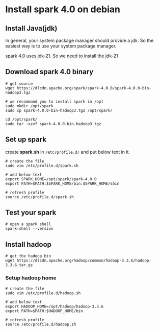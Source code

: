 # Install spark 4.0 on debian

## Install Java(jdk)

In general, your system package manager should provide a jdk. So the easiest way is to use your system package manager. 

spark 4.0 uses jdk-21. So we need to install the jdk-21

## Download spark 4.0 binary



```shell
# get source
wget https://dlcdn.apache.org/spark/spark-4.0.0/spark-4.0.0-bin-hadoop3.tgz

# we recommand you to install spark in /opt
sudo mkdir /opt/spark
sudo cp spark-4.0.0-bin-hadoop3.tgz /opt/spark/

cd /opt/spark/
sudo tar -xzvf spark-4.0.0-bin-hadoop3.tgz

```

## Set up spark 

create **spark.sh** in `/etc/profile.d/` and put below text in it.

```shell
# create the file
sudo vim /etc/profile.d/spark.sh

# add below text
export SPARK_HOME=/opt/spark/spark-4.0.0
export PATH=$PATH:$SPARK_HOME/bin:$SPARK_HOME/sbin

# refresh profile
source /etc/profile.d/spark.sh
```

## Test your spark

```shell
# open a spark shell
spark-shell --version
```

## Install hadoop

```shell
# get the hadoop bin
wget https://dlcdn.apache.org/hadoop/common/hadoop-3.3.6/hadoop-3.3.6.tar.gz
```

### Setup hadoop home

```shell
# create the file
sudo vim /etc/profile.d/hadoop.sh

# add below text
export HADOOP_HOME=/opt/hadoop/hadoop-3.3.6
export PATH=$PATH:$HADOOP_HOME/bin

# refresh profile
source /etc/profile.d/hadoop.sh
```

